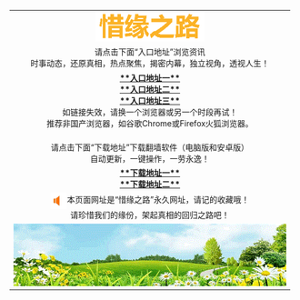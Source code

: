 <table align="center">
  <tr>
    <td colspan=2 align=center><img width=40% height=40% src="https://github.com/ac8/img/raw/master/logo2.png"></img></td>
  </tr>
   <tr>
    <td colspan=2 align=center>
      请点击下面“入口地址”浏览资讯<br/>
      时事动态，还原真相，热点聚焦，揭密内幕，独立视角，透视人生！<br/>
    </td>
  </tr>
 <tr>
    <td colspan=2 align=center>
      <a href="https://bit.ly/2l84gRn" target="_blank"><b>**入口地址一**</b></a><br/>
      <a href="https://bit.ly/2qfalhc" target="_blank"><b>**入口地址二**</b></a><br/>
      <a href="http://kb55.0fees.us" target="_blank"><b>**入口地址三**</b></a><br/>
      如链接失效，请换一个浏览器或另一个时段再试！<br/>
      推荐非国产浏览器，如谷歌Chrome或Firefox火狐浏览器。<br/><br/>
    </td>
  </tr>
  <tr>
    <td colspan=2 align=center>
      请点击下面“下载地址”下载翻墙软件（电脑版和安卓版）<br/>
      自动更新，一键操作，一劳永逸！
    </td>
  </tr>
  <tr>
    <td colspan=2 align=center>
      <a href="https://bit.ly/2mGMsZR" target="_blank"><b>**下载地址一**</b></a><br/>
      <a href="https://bit.ly/2mBAqB5" target="_blank"><b>**下载地址二**</b></a><br/>
    </td>
  </tr>
  <tr>
    <td colspan=2 align=center>
      <img height=90% align="absmiddle" src="https://github.com/ac8/img/raw/master/phone.gif"></img>本页面网址是“惜缘之路”永久网址，请记的收藏哦！<br />
      请珍惜我们的缘份，架起真相的回归之路吧！
    </td>
  </tr>
  <tr>
    <td>
    <img width=100% height=100% src="https://github.com/ac8/img/raw/master/footer.gif"></img>
    </td>
  </tr>
</table>
